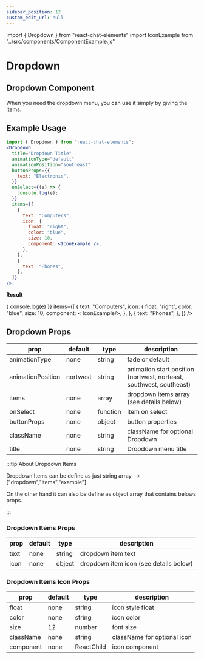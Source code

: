 ```yaml
---
sidebar_position: 12
custom_edit_url: null
---
```


import { Dropdown } from "react-chat-elements"
import IconExample from "../src/components/ComponentExample.js"

# Dropdown

## Dropdown Component

When you need the dropdown menu, you can use it simply by giving the items.

<div style={{ color:"black", margin:"50px 0px"}}>
  <Dropdown
    buttonProps={{
        text: "Dropdown",
    }}
    items={[
      {
        text: "React",
      },
      {
        text: "Chat",
      },
      {
        text: "Elements",
      },
    ]}
  />
</div>

## Example Usage

```jsx
import { Dropdown } from "react-chat-elements";
<Dropdown
  title="Dropdown Title"
  animationType="default"
  animationPosition="southeast"
  buttonProps={{
    text: "Electronic",
  }}
  onSelect={(e) => {
    console.log(e);
  }}
  items={[
    {
      text: "Computers",
      icon: {
        float: "right",
        color: "blue",
        size: 10,
        component: <IconExample />,
      },
    },
    {
      text: "Phones",
    },
  ]}
/>;
```

**Result**

<div style={{ color:"tomato"}}>
  <Dropdown
    title="Dropdown Title"
    animationPosition="southeast"
    animationType="default"
    buttonProps={{
        text: "Electronic",
    }}
    onSelect={(e) => {
      console.log(e)
    }}
    items={[
    {
      text: "Computers",
      icon: {
        float: "right",
        color: "blue",
        size: 10,
        component: < IconExample/>,
      },
    },
    {
      text: "Phones",
    },
  ]}
  />
</div>

## Dropdown Props

| prop              | default  | type     | description                                                         |
| ----------------- | -------- | -------- | ------------------------------------------------------------------- |
| animationType     | none     | string   | fade or default                                                     |
| animationPosition | nortwest | string   | animation start position (nortwest, norteast, southwest, southeast) |
| items             | none     | array    | dropdown items array (see details below)                            |
| onSelect          | none     | function | item on select                                                      |
| buttonProps       | none     | object   | button properties                                                   |
| className         | none     | string   | className for optional Dropdown                                     |
| title             | none     | string   | Dropdown menu title                                                 |

:::tip About Dropdown Items

Dropdown Items can be define as just string array --> ["dropdown","items","example"]

On the other hand it can also be define as object array that contains belows props.

:::

### Dropdown Items Props

| prop | default | type   | description                            |
| ---- | ------- | ------ | -------------------------------------- |
| text | none    | string | dropdown item text                     |
| icon | none    | object | dropdown item icon (see details below) |

### Dropdown Items Icon Props

| prop      | default | type       | description                 |
| --------- | ------- | ---------- | --------------------------- |
| float     | none    | string     | icon style float            |
| color     | none    | string     | icon color                  |
| size      | 12      | number     | font size                   |
| className | none    | string     | className for optional icon |
| component | none    | ReactChild | icon component              |
